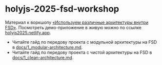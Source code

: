 # holyjs-2025-fsd-workshop

Материал к воркшопу [«Используем различные архитектуры внутри FSD»](https://holyjs.ru/talks/d67e83dfbf544b7891971a07c8107191/). Посмотреть демо-приложение в живую можно по ссылке [holyjs2025.netlify.app](https://holyjs2025.netlify.app).

- Читайте гайд по передову проекта с модульной архитектуры на FSD в [docs/1_modular-architecture.md](./docs/1_modular-architecture.md).
- Читайте гайд по передову проекта с чистой архитектуры на FSD в [docs/1_clean-architecture.md](./docs/1_clean-architecture.md).
